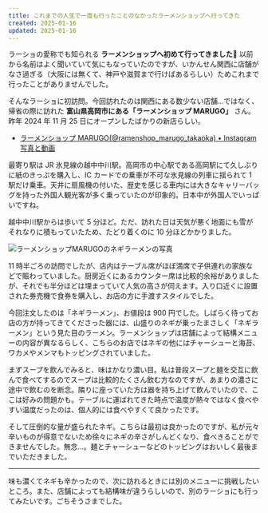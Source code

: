 ```yaml
---
title: これまでの人生で一度も行ったことのなかったラーメンショップへ行ってきた
created: 2025-01-16
updated: 2025-01-16
---
```


ラーショの愛称でも知られる **ラーメンショップへ初めて行ってきました🍜** 以前から名前はよく聞いていて気にもなっていたのですが、いかんせん関西に店舗がなさ過ぎる（大阪には無くて、神戸や滋賀まで行けばあるらしい）ためこれまで行ったことがありませんでした。

そんなラーショに初訪問。今回訪れたのは関西にある数少ない店舗…ではなく、帰省の際に訪れた **富山県高岡市にある「ラーメンショップ MARUGO」** さん。昨年 2024 年 11 月 25 日にオープンしたばかりの新店らしい。

- [ラーメンショップ MARUGO(@ramenshop_marugo_takaoka) • Instagram写真と動画](https://www.instagram.com/ramenshop_marugo_takaoka)

最寄り駅は JR 氷見線の越中中川駅。高岡市の中心駅である高岡駅にて久しぶりに紙のきっぷを購入し、IC カードでの乗車が不可な氷見線の列車に揺られて 1 駅だけ乗車。天井に扇風機の付いた、歴史を感じる車内には大きなキャリーバッグを持った外国人観光客が多く乗っていたのが印象的。日本中が外国人でいっぱいですね。

越中中川駅からは歩いて 5 分ほど。ただ、訪れた日は天気が悪く地面にも雪がそれなりに積もっていたため、たどり着くのに 10 分ほどかかりました。

![ラーメンショップMARUGOのネギラーメンの写真](e3a7346e-bae0-4ff8-c792-2a32e87cf800)

11 時半ごろの訪問でしたが、店内はテーブル席がほぼ満席で子供連れの家族などで賑わっていました。厨房近くにあるカウンター席は比較的余裕がありましたが、それでも半分ほどは埋まっていて人気の高さが伺えます。入り口近くに設置された券売機で食券を購入し、お店の方に手渡すスタイルでした。

今回注文したのは「ネギラーメン」、お値段は 900 円でした。しばらく待ってお店の方が持ってきてくださった器には、山盛りのネギが乗ったまさしく「ネギラーメン」という見た目のラーメン。ラーメンショップは店舗によって結構メニューの内容が異なるらしく、こちらのお店ではネギの他にはチャーシューと海苔、ワカメやメンマもトッピングされていました。

まずスープを飲んでみると、味はかなり濃い目。私は普段スープと麺を交互に飲んで食べてするのでスープは比較的たくさん飲む方なのですが、あまりの濃さに途中で飲むのを断念。隣りに座っていた方は器を持ち上げて飲んでいたので、ここは好みの問題かも。テーブルに運ばれてきた時点で温度が熱々ではなく食べやすい温度だったのは、個人的には食べやすくて良かったです。

そして圧倒的な量が盛られたネギ。こちらは最初は良かったのですが、私が元々辛いものが得意でないため徐々にネギの辛さがしんどくなり、食べきることができませんでした。無念…。麺とチャーシューなどのトッピングはおいしく最後までいただきました。

---

味も濃くてネギも辛かったので、次に訪れるときには別のメニューに挑戦したいところ。また、店舗によっても結構味が違うらしいので、別のラーショにも行ってみたいです。ごちそうさまでした。
